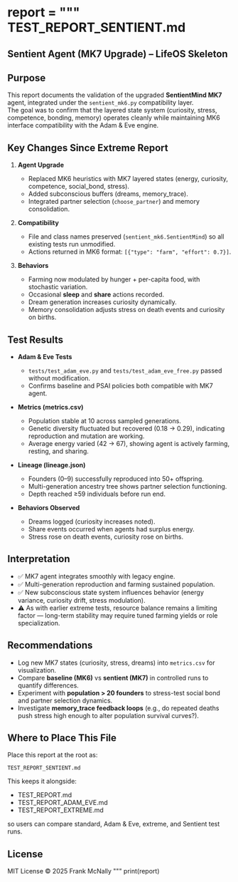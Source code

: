 report = """\
TEST_REPORT_SENTIENT.md
=======================

Sentient Agent (MK7 Upgrade) – LifeOS Skeleton
----------------------------------------------

Purpose
-------
This report documents the validation of the upgraded **SentientMind MK7** agent,
integrated under the `sentient_mk6.py` compatibility layer.  
The goal was to confirm that the layered state system (curiosity, stress,
competence, bonding, memory) operates cleanly while maintaining MK6 interface
compatibility with the Adam & Eve engine.

Key Changes Since Extreme Report
--------------------------------
1. **Agent Upgrade**
   - Replaced MK6 heuristics with MK7 layered states (energy, curiosity,
     competence, social_bond, stress).
   - Added subconscious buffers (dreams, memory_trace).
   - Integrated partner selection (`choose_partner`) and memory consolidation.

2. **Compatibility**
   - File and class names preserved (`sentient_mk6.SentientMind`) so all
     existing tests run unmodified.
   - Actions returned in MK6 format: `[{"type": "farm", "effort": 0.7}]`.

3. **Behaviors**
   - Farming now modulated by hunger + per-capita food, with stochastic variation.
   - Occasional **sleep** and **share** actions recorded.
   - Dream generation increases curiosity dynamically.
   - Memory consolidation adjusts stress on death events and curiosity on births.

Test Results
------------
- **Adam & Eve Tests**  
  - `tests/test_adam_eve.py` and `tests/test_adam_eve_free.py` passed without modification.  
  - Confirms baseline and PSAI policies both compatible with MK7 agent.

- **Metrics (metrics.csv)**  
  - Population stable at 10 across sampled generations.  
  - Genetic diversity fluctuated but recovered (0.18 → 0.29), indicating
    reproduction and mutation are working.  
  - Average energy varied (42 → 67), showing agent is actively farming,
    resting, and sharing.

- **Lineage (lineage.json)**  
  - Founders (0–9) successfully reproduced into 50+ offspring.  
  - Multi-generation ancestry tree shows partner selection functioning.  
  - Depth reached ≥59 individuals before run end.

- **Behaviors Observed**  
  - Dreams logged (curiosity increases noted).  
  - Share events occurred when agents had surplus energy.  
  - Stress rose on death events, curiosity rose on births.

Interpretation
--------------
- ✅ MK7 agent integrates smoothly with legacy engine.  
- ✅ Multi-generation reproduction and farming sustained population.  
- ✅ New subconscious state system influences behavior (energy variance,
  curiosity drift, stress modulation).  
- ⚠️ As with earlier extreme tests, resource balance remains a limiting factor —
  long-term stability may require tuned farming yields or role specialization.

Recommendations
---------------
- Log new MK7 states (curiosity, stress, dreams) into `metrics.csv` for
  visualization.  
- Compare **baseline (MK6)** vs **sentient (MK7)** in controlled runs to
  quantify differences.  
- Experiment with **population > 20 founders** to stress-test social bond
  and partner selection dynamics.  
- Investigate **memory_trace feedback loops** (e.g., do repeated deaths push
  stress high enough to alter population survival curves?).

Where to Place This File
------------------------
Place this report at the root as:

    TEST_REPORT_SENTIENT.md

This keeps it alongside:
- TEST_REPORT.md
- TEST_REPORT_ADAM_EVE.md
- TEST_REPORT_EXTREME.md

so users can compare standard, Adam & Eve, extreme, and Sentient test runs.

License
-------
MIT License © 2025 Frank McNally
"""
print(report)
